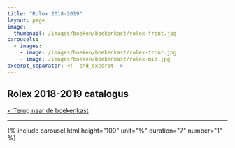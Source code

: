 ```yaml
---
title: "Rolex 2018-2019"
layout: page
image: 
  thumbnail: /images/boeken/boekenkast/rolex-front.jpg
carousels:
  - images: 
    - image: /images/boeken/boekenkast/rolex-front.jpg
    - image: /images/boeken/boekenkast/rolex-mid.jpg
excerpt_separator: <!--end_excerpt-->
---
```


## Rolex 2018-2019 catalogus

<!--end_excerpt-->

[< Terug naar de boekenkast](/boekenkast)

***

{% include carousel.html height="100" unit="%" duration="7" number="1" %}
